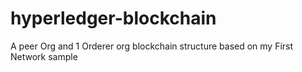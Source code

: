 # hyperledger-blockchain
A peer Org and 1 Orderer org blockchain structure based on my First Network sample
